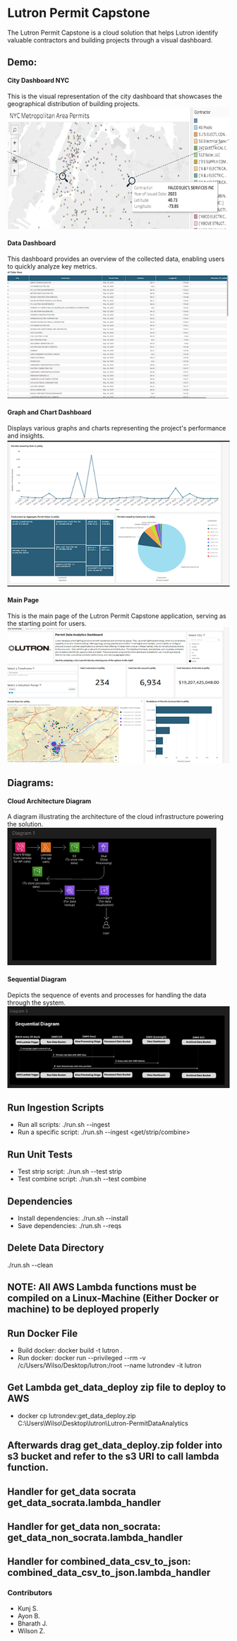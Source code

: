 # Lutron Permit Capstone
The Lutron Permit Capstone is a cloud solution that helps Lutron identify valuable contractors and building projects through a visual dashboard.

## Demo:
#### City Dashboard NYC
This is the visual representation of the city dashboard that showcases the geographical distribution of building projects.
![City Dashboard NYC](https://raw.githubusercontent.com/wjz224/Lutron-Capstone-Project/main/Lutron%20Photos/CityDashBoardNYC.png)

#### Data Dashboard
This dashboard provides an overview of the collected data, enabling users to quickly analyze key metrics.
![Data Dashboard](https://raw.githubusercontent.com/wjz224/Lutron-Capstone-Project/main/Lutron%20Photos/DataDashboard.png)

#### Graph and Chart Dashboard
Displays various graphs and charts representing the project's performance and insights.
![Graph and Chart Dashboard](https://raw.githubusercontent.com/wjz224/Lutron-Capstone-Project/main/Lutron%20Photos/GraphandChartDashboard.png)

#### Main Page
This is the main page of the Lutron Permit Capstone application, serving as the starting point for users.
![Main Page](https://raw.githubusercontent.com/wjz224/Lutron-Capstone-Project/main/Lutron%20Photos/MainPage.png)

## Diagrams:
#### Cloud Architecture Diagram
A diagram illustrating the architecture of the cloud infrastructure powering the solution.
![Cloud Architecture Diagram](https://raw.githubusercontent.com/wjz224/Lutron-Capstone-Project/main/Lutron%20Photos/CloudArchitectureDiagram.png)

#### Sequential Diagram
Depicts the sequence of events and processes for handling the data through the system.
![Sequential Diagram](https://raw.githubusercontent.com/wjz224/Lutron-Capstone-Project/main/Lutron%20Photos/SequentialDiagram.png)

## Run Ingestion Scripts
- Run all scripts: ./run.sh --ingest
- Run a specific script: ./run.sh --ingest <get/strip/combine>

## Run Unit Tests
- Test strip script: ./run.sh --test strip
- Test combine script: ./run.sh --test combine

## Dependencies
- Install dependencies: ./run.sh --install
- Save dependencies: ./run.sh --reqs

## Delete Data Directory
./run.sh --clean

## NOTE: All AWS Lambda functions must be compiled on a Linux-Machine (Either Docker or machine) to be deployed properly ##
## Run Docker File  
- Build docker: docker build -t lutron .
- Run docker: docker run --privileged --rm -v /c/Users/Wilso/Desktop/lutron:/root --name lutrondev -it lutron

## Get Lambda get_data_deploy zip file to deploy to AWS
- docker cp lutrondev:get_data_deploy.zip C:\Users\Wilso\Desktop\lutron\Lutron-PermitDataAnalytics

## Afterwards drag get_data_deploy.zip folder into s3 bucket and refer to the s3 URI to call lambda function.
## Handler for get_data socrata get_data_socrata.lambda_handler
## Handler for get_data non_socrata: get_data_non_socrata.lambda_handler
## Handler for combined_data_csv_to_json: combined_data_csv_to_json.lambda_handler

### Contributors ###

* Kunj S.
* Ayon B.
* Bharath J.
* Wilson Z.
